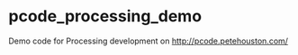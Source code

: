 pcode_processing_demo
=====================

Demo code for Processing development on http://pcode.petehouston.com/
